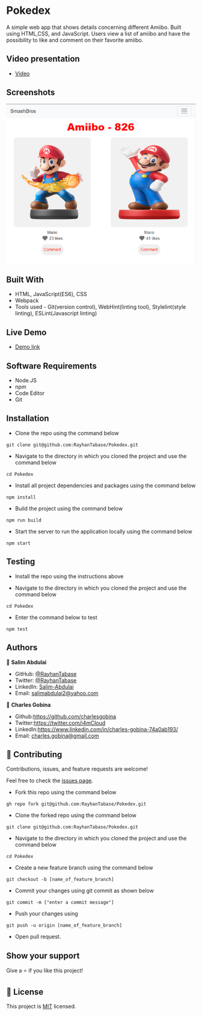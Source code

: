# Pokedex
A simple web app that shows details concerning different Amiibo. Built using HTML,CSS, and JavaScript. Users view a list of amiibo and have the possibility to like and comment on their favorite amiibo.

## Video presentation
* [Video](https://github.com/RayhanTabase/Pokedex/pull/30)

## Screenshots
![To-Do](src/assets/images/smash.png)

## Built With

- HTML, JavaScript(ES6), CSS
- Webpack
- Tools used - Git(version control), WebHint(linting tool), Stylelint(style linting), ESLint(Javascript linting)

## Live Demo
* [Demo link](https://rayhantabase.github.io/Pokedex/)

## Software Requirements
* Node.JS
* npm
* Code Editor
* Git

## Installation
* Clone the repo using the command below

```
git clone git@github.com:RayhanTabase/Pokedex.git
```

* Navigate to the directory in which you cloned the project and use the command below

```
cd Pokedex
```

* Install all project dependencies and packages using the command below

```
npm install
```

* Build the project using the command below

```
npm run build
```

* Start the server to run the application locally using the command below

```
npm start
```

## Testing
* Install the repo using the instructions above

* Navigate to the directory in which you cloned the project and use the command below

```
cd Pokedex
```

* Enter the command below to test

```
npm test
```

## Authors

👤 **Salim Abdulai**

- GitHub: [@RayhanTabase](https://github.com/RayhanTabase)
- Twitter: [@RayhanTabase](https://twitter.com/@RayhanTabase)
- LinkedIn: [Salim-Abdulai](https://linkedin.com/in/salim-abdulai-5430065b)
- Email: salimabdulai2@yahoo.com

👤 **Charles Gobina**

* Github:https://github.com/charlesgobina 
* Twitter:https://twitter.com/i4mCloud
* LinkedIn:https://www.linkedin.com/in/charles-gobina-74a0ab193/
* Email: charles.gobina@gmail.com

## 🤝 Contributing

Contributions, issues, and feature requests are welcome!

Feel free to check the [issues page](../../issues/).

* Fork this repo using the command below

```
gh repo fork git@github.com:RayhanTabase/Pokedex.git
```
* Clone the forked repo using the command below

```
git clone git@github.com:RayhanTabase/Pokedex.git
```

* Navigate to the directory in which you cloned the project and use the command below

```
cd Pokedex
```

* Create a new feature branch using the command below

```
git checkout -b [name_of_feature_branch]
```

* Commit your changes using git commit as shown below

```
git commit -m ["enter a commit message"]
```

* Push your changes using

```
git push -u origin [name_of_feature_branch]
```
* Open pull request.

## Show your support

Give a ⭐️ if you like this project!

## 📝 License

This project is [MIT](./MIT.md) licensed.
